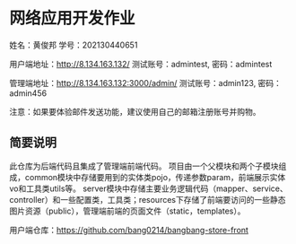 # 网络应用开发作业

姓名：黄俊邦
学号：202130440651

用户端地址：http://8.134.163.132/
测试账号：admintest, 密码：admintest

管理端地址：http://8.134.163.132:3000/admin/
测试账号：admin123, 密码：admin456

注意：如果要体验邮件发送功能，建议使用自己的邮箱注册账号并购物。

## 简要说明
此仓库为后端代码且集成了管理端前端代码。
项目由一个父模块和两个子模块组成，common模块中存储要用到的实体类pojo，传递参数param，前端展示实体vo和工具类utils等。
server模块中存储主要业务逻辑代码（mapper、service、controller）和一些配置类，工具类；resources下存储了前端要访问的一些静态图片资源（public），管理端前端的页面文件（static，templates）。

用户端仓库：https://github.com/bang0214/bangbang-store-front

